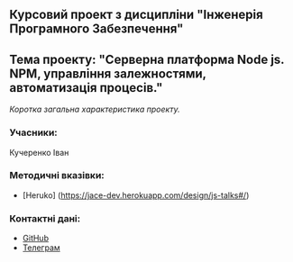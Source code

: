 ## Курсовий проект з дисципліни "Інженерія Програмного Забезпечення"
## Тема проекту: "Серверна платформа Node js. NPM, управління залежностями, автоматизація процесів."

*Коротка загальна характеристика проекту.*

### Учасники:

Кучеренко Іван 

### Методичні вказівки:
- [Heruko] (https://jace-dev.herokuapp.com/design/js-talks#/)

### Контактні дані:
 - [GitHub](https://github.com/IKu4er)
 - [Телеграм](http://t.me/rmnstepaniuk)



